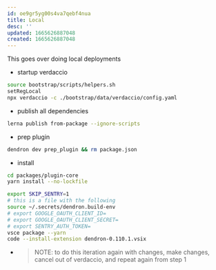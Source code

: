 ```yaml
---
id: oe9gr5yg00s4va7qebf4nua
title: Local
desc: ''
updated: 1665626887048
created: 1665626887048
---
```


This goes over doing local deployments

- startup verdaccio
```sh
source bootstrap/scripts/helpers.sh
setRegLocal
npx verdaccio -c ./bootstrap/data/verdaccio/config.yaml
```

- publish all dependencies
```sh
lerna publish from-package --ignore-scripts
```

- prep plugin
```sh
dendron dev prep_plugin && rm package.json
```

- install
```sh
cd packages/plugin-core
yarn install --no-lockfile

export SKIP_SENTRY=1
# this is a file with the following
source ~/.secrets/dendron.build-env
# export GOOGLE_OAUTH_CLIENT_ID=
# export GOOGLE_OAUTH_CLIENT_SECRET=
# export SENTRY_AUTH_TOKEN=
vsce package --yarn
code --install-extension dendron-0.110.1.vsix
```

- > NOTE: to do this iteration again with changes, make changes, cancel out of verdaccio, and repeat again from step 1